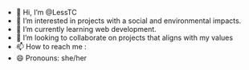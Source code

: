 - 👋 Hi, I’m @LessTC
- 👀 I’m interested in projects with a social and environmental impacts.
- 🌱 I’m currently learning web development.
- 💞️ I’m looking to collaborate on projects that aligns with my values 
- 📫 How to reach me : 
-  😄 Pronouns: she/her
